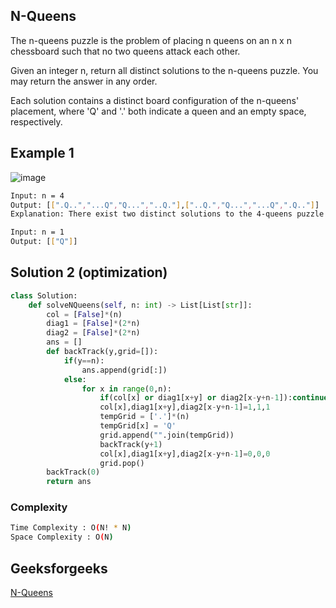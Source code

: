 ## N-Queens
The n-queens puzzle is the problem of placing n queens on an n x n chessboard such that no two queens attack each other.

Given an integer n, return all distinct solutions to the n-queens puzzle. You may return the answer in any order.

Each solution contains a distinct board configuration of the n-queens' placement, where 'Q' and '.' both indicate a queen and an empty space, respectively.

## Example 1
![image](https://user-images.githubusercontent.com/94613732/210059697-89e215f6-25c5-4e46-a4c4-0d0951846a9a.png)


```bash
Input: n = 4
Output: [[".Q..","...Q","Q...","..Q."],["..Q.","Q...","...Q",".Q.."]]
Explanation: There exist two distinct solutions to the 4-queens puzzle as shown above

Input: n = 1
Output: [["Q"]]
```


## Solution 2 (optimization)

```Python
class Solution:
    def solveNQueens(self, n: int) -> List[List[str]]:
        col = [False]*(n)
        diag1 = [False]*(2*n)
        diag2 = [False]*(2*n)
        ans = []
        def backTrack(y,grid=[]):
            if(y==n):
                ans.append(grid[:])
            else:
                for x in range(0,n):
                    if(col[x] or diag1[x+y] or diag2[x-y+n-1]):continue
                    col[x],diag1[x+y],diag2[x-y+n-1]=1,1,1
                    tempGrid = ['.']*(n)
                    tempGrid[x] = 'Q'
                    grid.append("".join(tempGrid))
                    backTrack(y+1)
                    col[x],diag1[x+y],diag2[x-y+n-1]=0,0,0
                    grid.pop()
        backTrack(0)
        return ans
```
### Complexity
 
```bash
Time Complexity : O(N! * N)
Space Complexity : O(N)
```

## Geeksforgeeks
[N-Queens](https://leetcode.com/problems/n-queens/description/)
